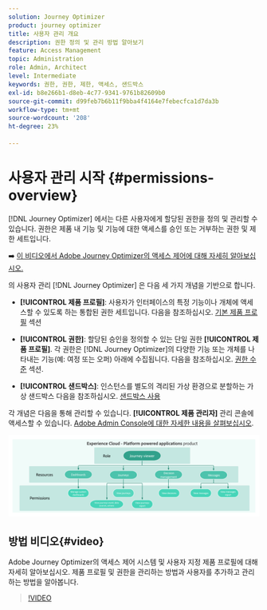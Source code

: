 ```yaml
---
solution: Journey Optimizer
product: journey optimizer
title: 사용자 관리 개요
description: 권한 정의 및 관리 방법 알아보기
feature: Access Management
topic: Administration
role: Admin, Architect
level: Intermediate
keywords: 권한, 권한, 제한, 액세스, 샌드박스
exl-id: b8e266b1-d8eb-4c77-9341-9761b82609b0
source-git-commit: d99feb7b6b11f9bba4f4164e7febecfca1d7da3b
workflow-type: tm+mt
source-wordcount: '208'
ht-degree: 23%

---
```


# 사용자 관리 시작 {#permissions-overview}

[!DNL Journey Optimizer] 에서는 다른 사용자에게 할당된 권한을 정의 및 관리할 수 있습니다. 권한은 제품 내 기능 및 기능에 대한 액세스를 승인 또는 거부하는 권한 및 제한 세트입니다.

➡️ [이 비디오에서 Adobe Journey Optimizer의 액세스 제어에 대해 자세히 알아보십시오.](#video)

의 사용자 관리 [!DNL Journey Optimizer] 은 다음 세 가지 개념을 기반으로 합니다.

* **[!UICONTROL 제품 프로필]**: 사용자가 인터페이스의 특정 기능이나 개체에 액세스할 수 있도록 하는 통합된 권한 세트입니다. 다음을 참조하십시오. [기본 제품 프로필](ootb-product-profiles.md) 섹션

* **[!UICONTROL 권한]**: 할당된 승인을 정의할 수 있는 단일 권한 **[!UICONTROL 제품 프로필]**. 각 권한은 [!DNL Journey Optimizer]의 다양한 기능 또는 개체를 나타내는 기능(예: 여정 또는 오퍼) 아래에 수집됩니다. 다음을 참조하십시오. [권한 수준](high-low-permissions.md) 섹션.

* **[!UICONTROL 샌드박스]**: 인스턴스를 별도의 격리된 가상 환경으로 분할하는 가상 샌드박스 다음을 참조하십시오. [샌드박스 사용](sandboxes.md)

각 개념은 다음을 통해 관리할 수 있습니다. **[!UICONTROL 제품 관리자]** 관리 콘솔에 액세스할 수 있습니다. [Adobe Admin Console에 대한 자세한 내용을 살펴보십시오](https://helpx.adobe.com/kr/enterprise/managing/user-guide.html).

![](assets/do-not-localize/permissions_2.png)

## 방법 비디오{#video}

Adobe Journey Optimizer의 액세스 제어 시스템 및 사용자 지정 제품 프로필에 대해 자세히 알아보십시오. 제품 프로필 및 권한을 관리하는 방법과 사용자를 추가하고 관리하는 방법을 알아봅니다.

>[!VIDEO](https://video.tv.adobe.com/v/333998?quality=12)
